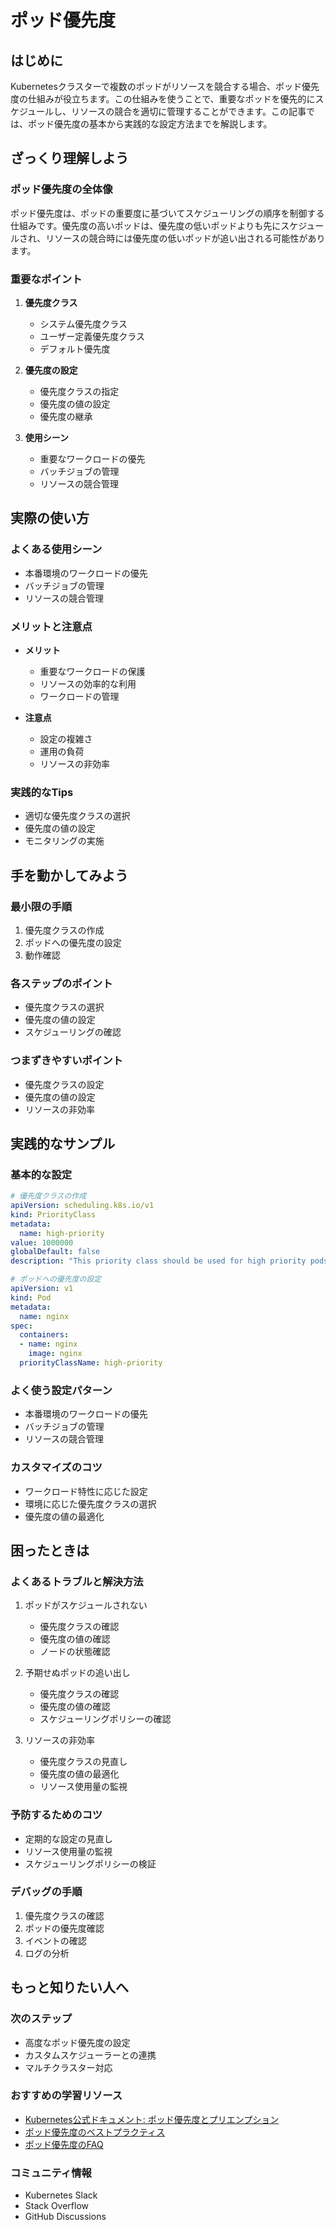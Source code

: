 # ポッド優先度

## はじめに
Kubernetesクラスターで複数のポッドがリソースを競合する場合、ポッド優先度の仕組みが役立ちます。この仕組みを使うことで、重要なポッドを優先的にスケジュールし、リソースの競合を適切に管理することができます。この記事では、ポッド優先度の基本から実践的な設定方法までを解説します。

## ざっくり理解しよう

### ポッド優先度の全体像
ポッド優先度は、ポッドの重要度に基づいてスケジューリングの順序を制御する仕組みです。優先度の高いポッドは、優先度の低いポッドよりも先にスケジュールされ、リソースの競合時には優先度の低いポッドが追い出される可能性があります。

### 重要なポイント
1. **優先度クラス**
   - システム優先度クラス
   - ユーザー定義優先度クラス
   - デフォルト優先度

2. **優先度の設定**
   - 優先度クラスの指定
   - 優先度の値の設定
   - 優先度の継承

3. **使用シーン**
   - 重要なワークロードの優先
   - バッチジョブの管理
   - リソースの競合管理

## 実際の使い方

### よくある使用シーン
- 本番環境のワークロードの優先
- バッチジョブの管理
- リソースの競合管理

### メリットと注意点
- **メリット**
  - 重要なワークロードの保護
  - リソースの効率的な利用
  - ワークロードの管理

- **注意点**
  - 設定の複雑さ
  - 運用の負荷
  - リソースの非効率

### 実践的なTips
- 適切な優先度クラスの選択
- 優先度の値の設定
- モニタリングの実施

## 手を動かしてみよう

### 最小限の手順
1. 優先度クラスの作成
2. ポッドへの優先度の設定
3. 動作確認

### 各ステップのポイント
- 優先度クラスの選択
- 優先度の値の設定
- スケジューリングの確認

### つまずきやすいポイント
- 優先度クラスの設定
- 優先度の値の設定
- リソースの非効率

## 実践的なサンプル

### 基本的な設定
```yaml
# 優先度クラスの作成
apiVersion: scheduling.k8s.io/v1
kind: PriorityClass
metadata:
  name: high-priority
value: 1000000
globalDefault: false
description: "This priority class should be used for high priority pods."

# ポッドへの優先度の設定
apiVersion: v1
kind: Pod
metadata:
  name: nginx
spec:
  containers:
  - name: nginx
    image: nginx
  priorityClassName: high-priority
```

### よく使う設定パターン
- 本番環境のワークロードの優先
- バッチジョブの管理
- リソースの競合管理

### カスタマイズのコツ
- ワークロード特性に応じた設定
- 環境に応じた優先度クラスの選択
- 優先度の値の最適化

## 困ったときは

### よくあるトラブルと解決方法
1. ポッドがスケジュールされない
   - 優先度クラスの確認
   - 優先度の値の確認
   - ノードの状態確認

2. 予期せぬポッドの追い出し
   - 優先度クラスの確認
   - 優先度の値の確認
   - スケジューリングポリシーの確認

3. リソースの非効率
   - 優先度クラスの見直し
   - 優先度の値の最適化
   - リソース使用量の監視

### 予防するためのコツ
- 定期的な設定の見直し
- リソース使用量の監視
- スケジューリングポリシーの検証

### デバッグの手順
1. 優先度クラスの確認
2. ポッドの優先度確認
3. イベントの確認
4. ログの分析

## もっと知りたい人へ

### 次のステップ
- 高度なポッド優先度の設定
- カスタムスケジューラーとの連携
- マルチクラスター対応

### おすすめの学習リソース
- [Kubernetes公式ドキュメント: ポッド優先度とプリエンプション](https://kubernetes.io/docs/concepts/scheduling-eviction/pod-priority-preemption/)
- [ポッド優先度のベストプラクティス](https://kubernetes.io/docs/concepts/scheduling-eviction/pod-priority-preemption/#example-use-cases)
- [ポッド優先度のFAQ](https://kubernetes.io/docs/concepts/scheduling-eviction/pod-priority-preemption/#concepts)

### コミュニティ情報
- Kubernetes Slack
- Stack Overflow
- GitHub Discussions
